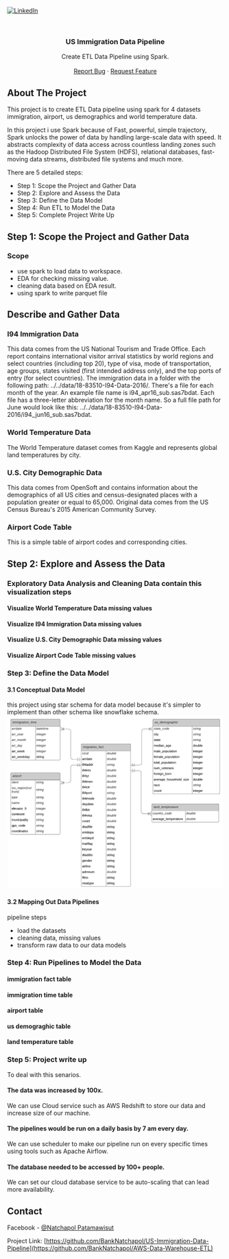 [![LinkedIn][linkedin-shield]][linkedin-url]



<!-- PROJECT LOGO -->
<br />
<p align="center">

  <h3 align="center">US Immigration Data Pipeline</h3>

  <p align="center">
    Create ETL Data Pipeline using Spark.
    <br />
    <br />
    <a href="https://github.com/BankNatchapol/US-Immigration-Data-Pipeline/issues">Report Bug</a>
    ·
    <a href="https://github.com/BankNatchapol/US-Immigration-Data-Pipeline/issues">Request Feature</a>
  </p>
</p>




<!-- ABOUT THE PROJECT -->
## About The Project
This project is to create ETL Data pipeline using spark for 4 datasets immigration, airport, us demographics and world temperature data.

In this project i use Spark because of Fast, powerful, simple trajectory, Spark unlocks the power of data by handling large-scale data with speed. It abstracts complexity of data access across countless landing zones such as the Hadoop Distributed File System (HDFS), relational databases, fast-moving data streams, distributed file systems and much more.

There are 5 detailed steps:
* Step 1: Scope the Project and Gather Data
* Step 2: Explore and Assess the Data
* Step 3: Define the Data Model
* Step 4: Run ETL to Model the Data
* Step 5: Complete Project Write Up


## Step 1: Scope the Project and Gather Data

### Scope 
- use spark to load data to workspace.
- EDA for checking missing value.
- cleaning data based on EDA result.
- using spark to write parquet file

## Describe and Gather Data 
### I94 Immigration Data
This data comes from the US National Tourism and Trade Office. 
Each report contains international visitor arrival statistics by world regions and select countries (including top 20), type of visa, mode of transportation, age groups, states visited (first intended address only), and the top ports of entry (for select countries).
The immigration data in a folder with the following path: ../../data/18-83510-I94-Data-2016/. There's a file for each month of the year. An example file name is i94_apr16_sub.sas7bdat. Each file has a three-letter abbreviation for the month name. So a full file path for June would look like this: ../../data/18-83510-I94-Data-2016/i94_jun16_sub.sas7bdat. 

### World Temperature Data
The World Temperature dataset comes from Kaggle and represents global land temperatures by city.

### U.S. City Demographic Data
This data comes from OpenSoft and contains information about the demographics of all US cities and census-designated places with a population greater or equal to 65,000. Original data comes from the US Census Bureau's 2015 American Community Survey.

### Airport Code Table
This is a simple table of airport codes and corresponding cities.

## Step 2: Explore and Assess the Data
### Exploratory Data Analysis and Cleaning Data contain this visualization steps

#### Visualize World Temperature Data missing values

#### Visualize I94 Immigration Data missing values

#### Visualize U.S. City Demographic Data missing values

#### Visualize Airport Code Table missing values


### Step 3: Define the Data Model
#### 3.1 Conceptual Data Model
this project using star schema for data model because it's simpler to implement than other schema like snowflake schema.
<img src="images/datamodel.png">

#### 3.2 Mapping Out Data Pipelines
pipeline steps 
- load the datasets
- cleaning data, missing values
- transform raw data to our data models

### Step 4: Run Pipelines to Model the Data 
#### immigration fact table
#### immigration time table
#### airport table
#### us demograghic table
#### land temperature table

### Step 5: Project write up
To deal with this senarios.
#### The data was increased by 100x. 
We can use Cloud service such as AWS Redshift to store our data and increase size of our machine.

#### The pipelines would be run on a daily basis by 7 am every day.
We can use scheduler to make our pipeline run on every specific times using tools such as Apache Airflow. 

#### The database needed to be accessed by 100+ people.
We can set our cloud database service to be auto-scaling that can lead more availability.

<!-- CONTACT -->
## Contact

Facebook - [@Natchapol Patamawisut](https://www.facebook.com/natchapol.patamawisut/)

Project Link: [https://github.com/BankNatchapol/US-Immigration-Data-Pipeline](https://github.com/BankNatchapol/AWS-Data-Warehouse-ETL)

<!-- MARKDOWN LINKS & IMAGES -->
<!-- https://www.markdownguide.org/basic-syntax/#reference-style-links -->
[linkedin-shield]: https://img.shields.io/badge/-LinkedIn-black.svg?style=for-the-badge&logo=linkedin&colorB=555
[linkedin-url]: https://www.linkedin.com/in/natchapol-patamawisut
